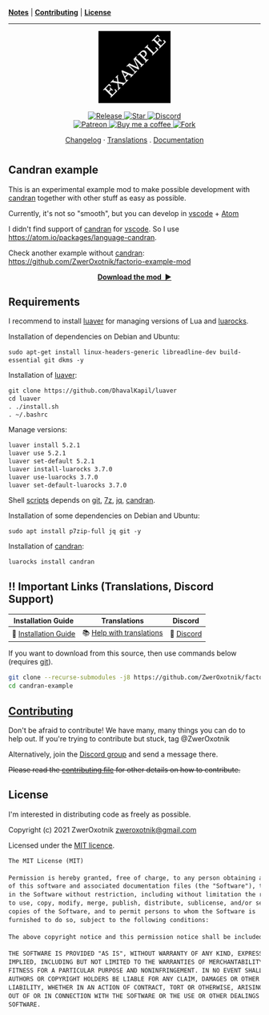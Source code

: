 **[Notes](#notes)** |
**[Contributing](#contributing)** |
**[License](#license)**

---

<p align="center">
  <img
    width="144"
    src="thumbnail.png"
    alt="Example mod"
  />
</p>

<p align="center">
  <a href="https://github.com/ZwerOxotnik/example-mod/tags">
    <img src="https://img.shields.io/github/tag/ZwerOxotnik/factorio-candran-example.svg?label=Release&color=FF5500" alt="Release">
  </a>
  <a href="https://github.com/ZwerOxotnik/example-mod/stargazers">
    <img src="https://img.shields.io/github/stars/ZwerOxotnik/factorio-candran-example.svg?label=Stars&color=F08125" alt="Star">
  </a>
  <a href="https://discord.gg/YyJVUCa">
    <img src="https://discordapp.com/api/guilds/480103519769067542/widget.png?style=shield" alt="Discord">
  <br/>
  <a href="https://www.patreon.com/ZwerOxotnik">
    <img src="https://ionicabizau.github.io/badges/patreon.svg" alt="Patreon">
  <a href="https://ko-fi.com/zweroxotnik">
    <img src="https://www.buymeacoffee.com/assets/img/guidelines/download-assets-sm-2.svg" height="20" alt="Buy me a coffee">
  <a href="http://github.com/ZwerOxotnik/example-mod/fork">
    <img src="https://img.shields.io/github/forks/ZwerOxotnik/factorio-candran-example.svg?label=Forks&color=7889DD" alt="Fork">
  </a>
</p>

<p align="center">
  <a href="changelog.txt">Changelog</a>
  ·
  <a href="https://crowdin.com/project/factorio-mods-localization">Translations</a>
  .
  <a href="https://zweroxotnik.github.io/factorio-candran-example/">Documentation</a>
</p>

<h1></h1>

<!-- Put your "fancy" image/video here -->
<!-- <img
  src=""
  align="right"
/> -->

Candran example
-----------------------

This is an experimental example mod to make possible development with [candran] together with other stuff as easy as possible.

Currently, it's not so "smooth", but you can develop in [vscode] + [Atom]

I didn't find support of [candran] for [vscode]. So I use https://atom.io/packages/language-candran.

Check another example without [candran]: https://github.com/ZwerOxotnik/factorio-example-mod

<p align="center">
  <a href="https://mods.factorio.com/mod/example-mod/downloads"><strong>Download the mod&nbsp;&nbsp;▶</strong></a>
</p>

Requirements
------------

I recommend to install [luaver] for managing versions of Lua and [luarocks].

Installation of dependencies on Debian and Ubuntu:

```shell
sudo apt-get install linux-headers-generic libreadline-dev build-essential git dkms -y
```

Installation of [luaver]:

```shell
git clone https://github.com/DhavalKapil/luaver
cd luaver
. ./install.sh
. ~/.bashrc
```

Manage versions:

```shell
luaver install 5.2.1
luaver use 5.2.1
luaver set-default 5.2.1
luaver install-luarocks 3.7.0
luaver use-luarocks 3.7.0
luaver set-default-luarocks 3.7.0
```

Shell [scripts](./.scripts) depends on [git], [7z], [jq], [candran].

Installation of some dependencies on Debian and Ubuntu:

```shell
sudo apt install p7zip-full jq git -y
```

Installation of [candran]:

```shell
luarocks install candran
```

‼️ Important Links (Translations, Discord Support)
---------------------------------------------------------------

| Installation Guide | Translations | Discord |
| ------------------ | ------------ | ------- |
| 📖 [Installation Guide](https://wiki.factorio.com/index.php?title=Installing_Mods) | 📚 [Help with translations](https://crowdin.com/project/factorio-mods-localization) | 🦜 [Discord][discord] |

If you want to download from this source, then use commands below (requires [git][git]).

```bash
git clone --recurse-submodules -j8 https://github.com/ZwerOxotnik/factorio-candran-example candran-example
cd candran-example
```

[Contributing](/CONTRIBUTING.md)
--------------------------------

Don't be afraid to contribute! We have many, many things you can do to help out. If you're trying to contribute but stuck, tag @ZwerOxotnik

Alternatively, join the [Discord group][Discord] and send a message there.

~~Please read the [contributing file](/CONTRIBUTING.md) for other details on how to contribute.~~

License
-------

I'm interested in distributing code as freely as possible.

Copyright (c) 2021 ZwerOxotnik <zweroxotnik@gmail.com>

Licensed under the [MIT licence](https://tldrlegal.com/license/mit-license).

```txt
The MIT License (MIT)

Permission is hereby granted, free of charge, to any person obtaining a copy
of this software and associated documentation files (the "Software"), to deal
in the Software without restriction, including without limitation the rights
to use, copy, modify, merge, publish, distribute, sublicense, and/or sell
copies of the Software, and to permit persons to whom the Software is
furnished to do so, subject to the following conditions:

The above copyright notice and this permission notice shall be included in all copies or substantial portions of the Software.

THE SOFTWARE IS PROVIDED "AS IS", WITHOUT WARRANTY OF ANY KIND, EXPRESS OR
IMPLIED, INCLUDING BUT NOT LIMITED TO THE WARRANTIES OF MERCHANTABILITY,
FITNESS FOR A PARTICULAR PURPOSE AND NONINFRINGEMENT. IN NO EVENT SHALL THE
AUTHORS OR COPYRIGHT HOLDERS BE LIABLE FOR ANY CLAIM, DAMAGES OR OTHER
LIABILITY, WHETHER IN AN ACTION OF CONTRACT, TORT OR OTHERWISE, ARISING FROM,
OUT OF OR IN CONNECTION WITH THE SOFTWARE OR THE USE OR OTHER DEALINGS IN THE
SOFTWARE.
```

[jq]: https://stedolan.github.io/jq/download/
[7z]: https://www.7-zip.org/download.html
[luaver]: https://github.com/DhavalKapil/luaver
[candran]: https://github.com/Reuh/candran
[luarocks]: https://luarocks.org/
[discord]: https://discord.gg/YyJVUCa
[vscode]: https://code.visualstudio.com/
[Atom]: https://atom.io/
[GitHub-page]: https://zweroxotnik.github.io/factorio-candran-example/
[git]: https://git-scm.com/downloads
[factorio-mod-luacheck]: https://github.com/Roang-zero1/factorio-mod-luacheck
[sphinx]: https://www.sphinx-doc.org/en/master/
[EmmyLua-Annotations]: https://github.com/sumneko/lua-language-server/wiki/EmmyLua-Annotations
[m2r2]: https://github.com/crossnox/m2r2
[sphinx-rtd-theme]: https://github.com/readthedocs/sphinx_rtd_theme
[sphinx-lua]: https://github.com/boolangery/sphinx-lua
